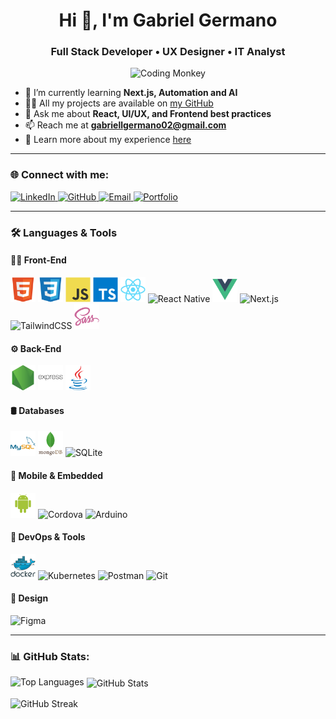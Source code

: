 <h1 align="center">Hi 👋, I'm Gabriel Germano</h1>
<h3 align="center">Full Stack Developer • UX Designer • IT Analyst</h3>

<p align="center">
  <img src="https://media3.giphy.com/media/v1.Y2lkPTc5MGI3NjExZW5hOXk4Z3IzcWMzYnRtZXIzcXE2ZmxuN2g0azM3emwzbHY1enF3biZlcD12MV9pbnRlcm5hbF9naWZfYnlfaWQmY3Q9Zw/KpACNEh8jXK2Q/200.webp" alt="Coding Monkey" width="1000">
</p>

- 🌱 I’m currently learning **Next.js, Automation and AI**
- 👨‍💻 All my projects are available on [my GitHub](https://github.com/galermano)
- 💬 Ask me about **React, UI/UX, and Frontend best practices**
- 📫 Reach me at **gabriellgermano02@gmail.com**
- 📄 Learn more about my experience [here](https://www.canva.com/design/DAGHYtD0OJM/crmGhBTiQAiFObsvQQZ7kQ/view?utm_content=DAGHYtD0OJM&utm_campaign=designshare&utm_medium=link&utm_source=editor)

---

### 🌐 Connect with me:

<p align="left">
  <a href="https://www.linkedin.com/in/gabriel-lima-germano" target="_blank" rel="noreferrer">
    <img src="https://img.shields.io/badge/LinkedIn-0077B5?style=for-the-badge&logo=linkedin&logoColor=white" alt="LinkedIn"/>
  </a>
  <a href="https://github.com/galermano" target="_blank" rel="noreferrer">
    <img src="https://img.shields.io/badge/GitHub-000000?style=for-the-badge&logo=github&logoColor=white" alt="GitHub"/>
  </a>
  <a href="mailto:gabriellgermano02@gmail.com" target="_blank" rel="noreferrer">
    <img src="https://img.shields.io/badge/Email-D14836?style=for-the-badge&logo=gmail&logoColor=white" alt="Email"/>
  </a>
  <a href="https://www.canva.com/design/DAGHYtD0OJM/crmGhBTiQAiFObsvQQZ7kQ/view" target="_blank" rel="noreferrer">
    <img src="https://img.shields.io/badge/Portfolio-00C4CC?style=for-the-badge&logo=canva&logoColor=white" alt="Portfolio"/>
  </a>
</p>

---

### 🛠️ Languages & Tools

#### 👨‍💻 Front-End
<p>
  <img src="https://raw.githubusercontent.com/devicons/devicon/master/icons/html5/html5-original.svg" width="40" title="HTML5"/>
  <img src="https://raw.githubusercontent.com/devicons/devicon/master/icons/css3/css3-original.svg" width="40" title="CSS3"/>
  <img src="https://raw.githubusercontent.com/devicons/devicon/master/icons/javascript/javascript-original.svg" width="40" title="JavaScript"/>
  <img src="https://raw.githubusercontent.com/devicons/devicon/master/icons/typescript/typescript-original.svg" width="40" title="TypeScript"/>
  <img src="https://raw.githubusercontent.com/devicons/devicon/master/icons/react/react-original.svg" width="40" title="React"/>
  <img src="https://reactnative.dev/img/header_logo.svg" width="40" title="React Native"/>
  <img src="https://raw.githubusercontent.com/devicons/devicon/master/icons/vuejs/vuejs-original.svg" width="40" title="Vue.js"/>
  <img src="https://cdn.worldvectorlogo.com/logos/nextjs-2.svg" width="40" title="Next.js"/>
  <img src="https://www.vectorlogo.zone/logos/tailwindcss/tailwindcss-icon.svg" width="40" title="TailwindCSS"/>
  <img src="https://raw.githubusercontent.com/devicons/devicon/master/icons/sass/sass-original.svg" width="40" title="SASS"/>
</p>

#### ⚙️ Back-End
<p>
  <img src="https://raw.githubusercontent.com/devicons/devicon/master/icons/nodejs/nodejs-original.svg" width="40" title="Node.js"/>
  <img src="https://raw.githubusercontent.com/devicons/devicon/master/icons/express/express-original-wordmark.svg" width="40" title="Express.js"/>
  <img src="https://raw.githubusercontent.com/devicons/devicon/master/icons/java/java-original.svg" width="40" title="Java"/>
</p>

#### 🛢️ Databases
<p>
  <img src="https://raw.githubusercontent.com/devicons/devicon/master/icons/mysql/mysql-original-wordmark.svg" width="40" title="MySQL"/>
  <img src="https://raw.githubusercontent.com/devicons/devicon/master/icons/mongodb/mongodb-original-wordmark.svg" width="40" title="MongoDB"/>
  <img src="https://www.vectorlogo.zone/logos/sqlite/sqlite-icon.svg" width="40" title="SQLite"/>
</p>

#### 📱 Mobile & Embedded
<p>
  <img src="https://raw.githubusercontent.com/devicons/devicon/master/icons/android/android-original-wordmark.svg" width="40" title="Android"/>
  <img src="https://www.vectorlogo.zone/logos/apache_cordova/apache_cordova-icon.svg" width="40" title="Cordova"/>
  <img src="https://cdn.worldvectorlogo.com/logos/arduino-1.svg" width="40" title="Arduino"/>
</p>

#### 🧰 DevOps & Tools
<p>
  <img src="https://raw.githubusercontent.com/devicons/devicon/master/icons/docker/docker-original-wordmark.svg" width="40" title="Docker"/>
  <img src="https://www.vectorlogo.zone/logos/kubernetes/kubernetes-icon.svg" width="40" title="Kubernetes"/>
  <img src="https://www.vectorlogo.zone/logos/getpostman/getpostman-icon.svg" width="40" title="Postman"/>
  <img src="https://www.vectorlogo.zone/logos/git-scm/git-scm-icon.svg" width="40" title="Git"/>
</p>

#### 🎨 Design
<p>
  <img src="https://www.vectorlogo.zone/logos/figma/figma-icon.svg" width="40" title="Figma"/>
</p>


---

### 📊 GitHub Stats:

<p>
  <img align="left" src="https://github-readme-stats.vercel.app/api/top-langs?username=galermano&show_icons=true&locale=en&layout=compact" alt="Top Languages" />
</p>

<p>&nbsp;<img align="center" src="https://github-readme-stats.vercel.app/api?username=galermano&show_icons=true&locale=en" alt="GitHub Stats" /></p>

<p><img align="center" src="https://github-readme-streak-stats.herokuapp.com/?user=galermano" alt="GitHub Streak" /></p>
